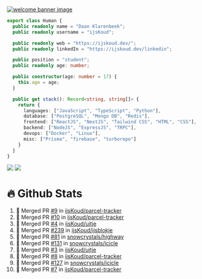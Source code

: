 <a href="https://ijskoud.dev/"><img src="https://cdn.ijskoud.dev/files/mQUav6p0z3By.jpg" alt="welcome banner image" /></a>

```ts
export class Human {
  public readonly name = "Daan Klarenbeek";
  public readonly username = "ijsKoud";

  public readonly web = "https://ijskoud.dev/";
  public readonly linkedIn = "https://ijskoud.dev/linkedin";

  public position = "student";
  public readonly age: number;

  public constructor(age: number = 17) {
    this.age = age;
  }

  public get stack(): Record<string, string[]> {
    return {
      languages: ["JavaScript", "TypeScript", "Python"],
      database: ["PostgreSQL", "Mongo DB", "Redis"],
      frontend: ["ReactJS", "NextJS", "Tailwind CSS", "HTML", "CSS"],
      backend: ["NodeJS", "ExpressJS", "TRPC"],
      devops: ["Docker", "Linux"],
      misc: ["Prisma", "firebase", "turborepo"]
    }
  }
}
```

<div>
  <img src="https://github-readme-stats.vercel.app/api/top-langs?username=ijsKoud&cache_seconds=1800&layout=compact&hide_border=true&hide_rank=true&show_icons=true&theme=dark&title_color=ffffff&hide_border=true&locale=en" />
  <img src="https://github-readme-stats.vercel.app/api?username=ijsKoud&cache_seconds=1800&hide_border=true&hide_rank=true&show_icons=true&theme=dark&title_color=ffffff&hide_border=true&locale=en">
</div>


# 🔥 Github Stats


<!--START_SECTION:activity-->
1. 🎉 Merged PR [#9](https://github.com/ijsKoud/parcel-tracker/pull/9) in [ijsKoud/parcel-tracker](https://github.com/ijsKoud/parcel-tracker)
2. 🎉 Merged PR [#10](https://github.com/ijsKoud/parcel-tracker/pull/10) in [ijsKoud/parcel-tracker](https://github.com/ijsKoud/parcel-tracker)
3. 🎉 Merged PR [#4](https://github.com/ijsKoud/uitje/pull/4) in [ijsKoud/uitje](https://github.com/ijsKoud/uitje)
4. 🎉 Merged PR [#239](https://github.com/ijsKoud/ijsblokje/pull/239) in [ijsKoud/ijsblokje](https://github.com/ijsKoud/ijsblokje)
5. 🎉 Merged PR [#81](https://github.com/snowcrystals/highway/pull/81) in [snowcrystals/highway](https://github.com/snowcrystals/highway)
6. 🎉 Merged PR [#131](https://github.com/snowcrystals/icicle/pull/131) in [snowcrystals/icicle](https://github.com/snowcrystals/icicle)
7. 🎉 Merged PR [#3](https://github.com/ijsKoud/uitje/pull/3) in [ijsKoud/uitje](https://github.com/ijsKoud/uitje)
8. 🎉 Merged PR [#8](https://github.com/ijsKoud/parcel-tracker/pull/8) in [ijsKoud/parcel-tracker](https://github.com/ijsKoud/parcel-tracker)
9. 🎉 Merged PR [#127](https://github.com/snowcrystals/icicle/pull/127) in [snowcrystals/icicle](https://github.com/snowcrystals/icicle)
10. 🎉 Merged PR [#7](https://github.com/ijsKoud/parcel-tracker/pull/7) in [ijsKoud/parcel-tracker](https://github.com/ijsKoud/parcel-tracker)
<!--END_SECTION:activity-->

<h1 align="center" style="display:none;"></h1>
